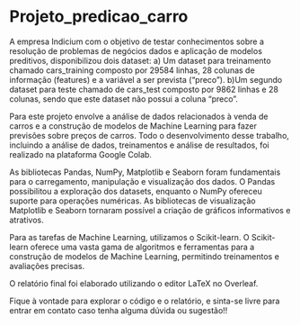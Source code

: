 # Projeto_predicao_carro
A empresa Indicium com o objetivo de testar conhecimentos sobre a resolução de problemas de negócios dados e aplicação de modelos preditivos, disponibilizou dois dataset:
  a) Um dataset para treinamento chamado cars_training composto por 29584 linhas, 28 colunas de informação (features) e a variável a ser prevista (“preco”). 
b)Um segundo dataset para teste chamado de cars_test composto por  9862 linhas e 28 colunas, sendo que este dataset não possui a coluna “preco”. 


Para este projeto envolve a análise de dados relacionados à venda de carros e a construção de modelos de Machine Learning para fazer previsões sobre preços de carros. Todo o desenvolvimento desse trabalho, incluindo a análise de dados, treinamentos e análise de resultados, foi realizado na plataforma Google Colab.

As bibliotecas Pandas, NumPy, Matplotlib e Seaborn foram fundamentais para o carregamento, manipulação e visualização dos dados. O Pandas possibilitou a exploração dos datasets, enquanto o NumPy ofereceu suporte para operações numéricas. As bibliotecas de visualização Matplotlib e Seaborn tornaram possível a criação de gráficos informativos e atrativos.

Para as tarefas de Machine Learning, utilizamos o Scikit-learn. O Scikit-learn oferece uma vasta gama de algoritmos e ferramentas para a construção de modelos de Machine Learning, permitindo treinamentos e avaliações precisas.

O relatório final foi elaborado utilizando o editor LaTeX no Overleaf. 

Fique à vontade para explorar o código e o relatório, e sinta-se livre para entrar em contato caso tenha alguma dúvida ou sugestão!!

